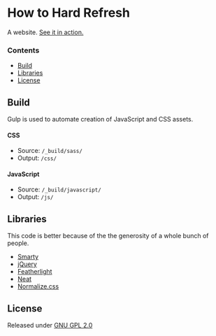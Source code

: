 # How to Hard Refresh

A website. [See it in action.](https://howtohardrefresh.com)

### Contents
- [Build](#build)
- [Libraries](#libraries)
- [License](#license)

## Build

Gulp is used to automate creation of JavaScript and CSS assets.

#### CSS

* Source: `/_build/sass/`
* Output: `/css/`

#### JavaScript

* Source: `/_build/javascript/`
* Output: `/js/`

## Libraries

This code is better because of the the generosity of a whole bunch of people.

* [Smarty](http://www.smarty.net/)
* [jQuery](https://jquery.com/)
* [Featherlight](https://noelboss.github.io/featherlight/)
* [Neat](http://neat.bourbon.io/)
* [Normalize.css](https://necolas.github.io/normalize.css/)

## License
Released under [GNU GPL 2.0](http://www.gnu.org/licenses/gpl-2.0.html)

